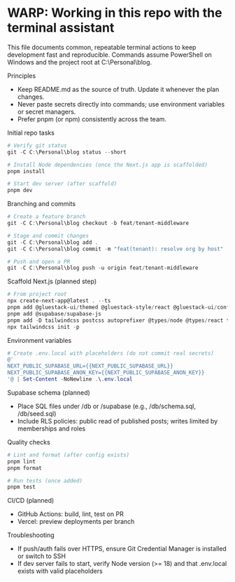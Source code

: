 # WARP: Working in this repo with the terminal assistant

This file documents common, repeatable terminal actions to keep development fast and reproducible. Commands assume PowerShell on Windows and the project root at C:\Personal\blog.

Principles
- Keep README.md as the source of truth. Update it whenever the plan changes.
- Never paste secrets directly into commands; use environment variables or secret managers.
- Prefer pnpm (or npm) consistently across the team.

Initial repo tasks
```powershell path=null start=null
# Verify git status
git -C C:\Personal\blog status --short

# Install Node dependencies (once the Next.js app is scaffolded)
pnpm install

# Start dev server (after scaffold)
pnpm dev
```

Branching and commits
```powershell path=null start=null
# Create a feature branch
git -C C:\Personal\blog checkout -b feat/tenant-middleware

# Stage and commit changes
git -C C:\Personal\blog add .
git -C C:\Personal\blog commit -m "feat(tenant): resolve org by host"

# Push and open a PR
git -C C:\Personal\blog push -u origin feat/tenant-middleware
```

Scaffold Next.js (planned step)
```powershell path=null start=null
# From project root
npx create-next-app@latest . --ts
pnpm add @gluestack-ui/themed @gluestack-style/react @gluestack-ui/config
pnpm add @supabase/supabase-js
pnpm add -D tailwindcss postcss autoprefixer @types/node @types/react typescript eslint prettier
npx tailwindcss init -p
```

Environment variables
```powershell path=null start=null
# Create .env.local with placeholders (do not commit real secrets)
@'
NEXT_PUBLIC_SUPABASE_URL={{NEXT_PUBLIC_SUPABASE_URL}}
NEXT_PUBLIC_SUPABASE_ANON_KEY={{NEXT_PUBLIC_SUPABASE_ANON_KEY}}
'@ | Set-Content -NoNewline .\.env.local
```

Supabase schema (planned)
- Place SQL files under /db or /supabase (e.g., /db/schema.sql, /db/seed.sql)
- Include RLS policies: public read of published posts; writes limited by memberships and roles

Quality checks
```powershell path=null start=null
# Lint and format (after config exists)
pnpm lint
pnpm format

# Run tests (once added)
pnpm test
```

CI/CD (planned)
- GitHub Actions: build, lint, test on PR
- Vercel: preview deployments per branch

Troubleshooting
- If push/auth fails over HTTPS, ensure Git Credential Manager is installed or switch to SSH
- If dev server fails to start, verify Node version (>= 18) and that .env.local exists with valid placeholders
